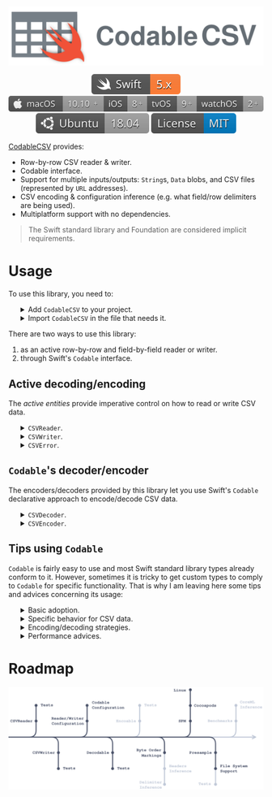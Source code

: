 <p align="center">
    <img src="docs/Assets/CodableCSV.svg" alt="Codable CSV"/>
</p>

<p align="center">
    <a href="https://swift.org/about/#swiftorg-and-open-source"><img src="docs/Assets/Badges/Swift.svg" alt="Swift 5.x"></a>
    <a href="https://www.apple.com/macos"><img src="docs/Assets/Badges/Apple.svg" alt="macOS 10.10+ - iOS 8+ - tvOS 9+ - watchOS 2+"></a>
    <a href="https://ubuntu.com"><img src="docs/Assets/Badges/Ubuntu.svg" alt="Ubuntu 18.04"></a>
    <a href="http://doge.mit-license.org"><img src="docs/Assets/Badges/License.svg" alt="MIT License"></a>
</p>

[CodableCSV](https://github.com/dehesa/CodableCSV) provides:

-   Row-by-row CSV reader & writer.
-   Codable interface.
-   Support for multiple inputs/outputs: `String`s, `Data` blobs, and CSV files (represented by `URL` addresses).
-   CSV encoding & configuration inference (e.g. what field/row delimiters are being used).
-   Multiplatform support with no dependencies.

> The Swift standard library and Foundation are considered implicit requirements.

# Usage

To use this library, you need to:

<ul>
<details><summary>Add <code>CodableCSV</code> to your project.</summary><p>

You can choose to add the library through SPM or Cocoapods:

-   [SPM](https://github.com/apple/swift-package-manager/tree/master/Documentation) (Swift Package Manager).

    ```swift
    // swift-tools-version:5.1
    import PackageDescription

    let package = Package(
        /* Your package name, supported platforms, and generated products go here */
        dependencies: [
            .package(url: "https://github.com/dehesa/CodableCSV.git", .upToNextMinor(from: "0.5.2"))
        ],
        targets: [
            .target(name: /* Your target name here */, dependencies: ["CodableCSV"])
        ]
    )
    ```

-   [Cocoapods](https://cocoapods.org).

    ```
    pod 'CodableCSV', '~> 0.5.2'
    ```

</p></details>

<details><summary>Import <code>CodableCSV</code> in the file that needs it.</summary><p>

```swift
import CodableCSV
```

</p></details>
</ul>

There are two ways to use this library:

1. as an active row-by-row and field-by-field reader or writer.
2. through Swift's `Codable` interface.

## Active decoding/encoding

The _active entities_ provide imperative control on how to read or write CSV data.

<ul>
<details><summary><code>CSVReader</code>.</summary><p>

A `CSVReadder` parses CSV data from a given input (`String`, or `Data`, or file) and returns CSV rows as a `String`s array. `CSVReader` can be used at a _high-level_, in which case it parses an input completely; or at a _low-level_, in which each row is decoded when requested.

-   Complete input parsing.

    ```swift
    let data: Data = ...
    let result = try CSVReader.parse(input: data)

    // `result` lets you access the CSV headers, all CSV rows, or access a specific row/record. For example:
    let headers = result.headers  // [String]
    let content = result.rows     // [[String]]
    let fieldA = result[row: 2, field: "Age"]  // String? (crash if the row index are out of bounds)
    let fieldB = result[row: 3, field: 2]      // String  (crash if the row or field index are out of bounds)
    ```

-   Row-by-row parsing.

    ```swift
    let string = """
        numA,numB,numC
        1,2,3
        4,5,6
        """
    let reader = try CSVReader(input: string) { $0.headerStrategy = .firstLine }

    let headers = reader.headers      // ["numA", "numB", "numC"]
    let rowA = try reader.parseRow()  // ["1", "2", "3"]
    let rowB = try reader.parseRow()  // ["4", "5", "6"]
    ```

    Alternatively you can use the `parseRecord()` function which also returns the next CSV row, but it wraps the result in a convenience structure. This structure lets you access each field with the header name (as long as the `headerStrategy` is marked with `.firstLine`).

    ```swift
    let reader = try CSVReader(input: string) { $0.headerStrategy = .firstLine }

    let headers = reader.headers      // ["numA", "numB", "numC"]

    let recordA = try reader.parseRecord()
    let rowA = recordA.row            // ["1", "2", "3"]
    let firstField = recordA[0]       // "1"
    let secondField = recordA["numB"] // "2"

    let recordB = try reader.parseRecord()
    ```

-   `Sequence` syntax parsing.

    ```swift
    let reader = try CSVReader(input: URL(...), configuration: ...)
    for row in reader {
        // Do something with the row: [String]
    }
    ```

    Please note the `Sequence` syntax (i.e. `IteratorProtocol`) doesn't throw errors; therefore if the CSV data is invalid, the previous code will crash. If you don't control the CSV data origin, use `parseRow()` instead.

### Reader configuration

`CSVReader` accepts the following configuration properties:

-   `encoding` (default: `nil`) specify the CSV file encoding.

    This `String.Encoding` value specify how each underlying byte is represented (e.g. `.utf8`, `.utf32littleEndian`, etc.). If it is `nil`, the library will try to figure out the file encoding through the file's [Byte Order Marker](https://en.wikipedia.org/wiki/Byte_order_mark). If the file doesn't contain a BOM, `.utf8` is presumed.

-   `delimiters` (default: `(field: ",", row: "\n")`) specify the field and row delimiters.

    CSV fields are separated within a row with _field delimiters_ (commonly a "comma"). CSV rows are separated through _row delimiters_ (commonly a "line feed"). You can specify any unicode scalar, `String` value, or `nil` for unknown delimiters.

-   `escapingStrategy` (default: `.doubleQuote`) specify the Unicode scalar used to escape fields.

    CSV fields can be escaped in case they contain priviledge characters, such as field/row delimiters. Commonly the escaping character is a double quote (i.e. `"`), by setting this configuration value you can change it (e.g. a single quote), or disable the escaping functionality.

-   `headerStrategy` (default: `.none`) indicates whether the CSV data has a header row or not.

    CSV files may contain an optional header row at the very beginning. This configuration value lets you specify whether the file has a header row or not, or whether you want the library to figure it out.

-   `trimStrategy` (default: empty set) trims the given characters at the beginning and end of each parsed field.

    The trim characters are applied for the escaped and unescaped fields. The set cannot include any of the delimiter characters or the escaping scalar. If so, an error will be thrown during initialization.

-   `presample` (default: `false`) indicates whether the CSV data should be completely loaded into memory before parsing begins.

    Loading all data into memory may provide faster iteration for small to medium size files, since you get rid of the overhead of managing an `InputStream`.

The configuration values are set during initialization and can be passed to the `CSVReader` instance through a structure or with a convenience closure syntax:

```swift
let reader = CSVReader(input: ...) {
    $0.encoding = .utf8
    $0.delimiters.row = "\r\n"
    $0.headerStrategy = .firstLine
    $0.trimStrategy = .whitespaces
}
```

</p></details>

<details><summary><code>CSVWriter</code>.</summary><p>

A `CSVWriter` encodes CSV information into a specified target (i.e. a `String`, or `Data`, or a file). It can be used at a _high-level_, by encoding completely a prepared set of information; or at a _low-level_, in which case rows or fields can be writen individually.

-   Complete CSV rows encoding.

    ```swift
    let input = [
        ["numA", "numB", "name"        ],
        ["1"   , "2"   , "Marcos"      ],
        ["4"   , "5"   , "Marine-Anaïs"]
    ]
    let data   = try CSVWriter.encode(rows: input)
    let string = try CSVWriter.encode(rows: input, into: String.self)
    try CSVWriter.encode(rows: input, into: URL("~/Desktop/Test.csv")!, append: false)
    ```

-   Row-by-row encoding.

    ```swift
    let writer = try CSVWriter(fileURL: URL("~/Desktop/Test.csv")!, append: false)
    for row in input {
        try writer.write(row: row)
    }
    try writer.endFile()
    ```

    Alternatively, you may write directly to a buffer in memory and access its `Data` representation.

    ```swift
    let writer = try CSVWriter { $0.headers = input[0] }
    for row in input.dropFirst() {
        try writer.write(row: row)
    }
    try writer.endFile()
    let result = try writer.data()
    ```

-   Field-by-field encoding.

    ```swift
    let writer = try CSVWriter(fileURL: URL("~/Desktop/Test.csv")!, append: false)
    try writer.write(row: input[0])

    input[1].forEach {
        try writer.write(field: field)
    }
    try writer.endRow()

    try writer.write(fields: input[2])
    try writer.endRow()

    try writer.endFile()
    ```

    `CSVWriter` has a wealth of low-level imperative APIs, that let you write one field, several fields at a time, end a row, write an empty row, etc.

    > Please notice that a CSV requires all rows to have the same amount of fields.

    `CSVWriter` enforces this by throwing an error when you try to write more the expected amount of fields, or filling a row with empty fields when you call `endRow()` but not all fields has been written.

### Writer configuration

`CSVWriter` accepts the following configuration properties:

-   `delimiters` (default: `(field: ",", row: "\n")`) specify the field and row delimiters.

    CSV fields are separated within a row with _field delimiters_ (commonly a "comma"). CSV rows are separated through _row delimiters_ (commonly a "line feed"). You can specify any unicode scalar, `String` value, or `nil` for unknown delimiters.

-   `escapingStrategy` (default: `.doubleQuote`) specify the Unicode scalar used to escape fields.

    CSV fields can be escaped in case they contain priviledge characters, such as field/row delimiters. Commonly the escaping character is a double quote (i.e. `"`), by setting this configuration value you can change it (e.g. a single quote), or disable the escaping functionality.

-   `headers` (default: `[]`) indicates whether the CSV data has a header row or not.

    CSV files may contain an optional header row at the very beginning. If this configuration value is empty, no header row is writen.

-   `encoding` (default: `nil`) specify the CSV file encoding.

    This `String.Encoding` value specify how each underlying byte is represented (e.g. `.utf8`, `.utf32littleEndian`, etc.). If it is `nil`, the library will try to figure out the file encoding through the file's [Byte Order Marker](https://en.wikipedia.org/wiki/Byte_order_mark). If the file doesn't contain a BOM, `.utf8` is presumed.

-   `bomStrategy` (default: `.convention`) indicates whether a Byte Order Marker will be included at the beginning of the CSV representation.

    The OS convention is that BOMs are never writen, except when `.utf16`, `.utf32`, or `.unicode` string encodings are specified. You could however indicate that you always want the BOM writen (`.always`) or that is never writen (`.never`).

The configuration values are set during initialization and can be passed to the `CSWriter` instance through a structure or with a convenience closure syntax:

```swift
let writer = CSWriter(fileURL: ...) {
    $0.delimiters.row = "\r\n"
    $0.headers = ["Name", "Age", "Pet"]
    $0.encoding = .utf8
    $0.bomStrategy = .never
}
```

</p></details>

<details><summary><code>CSVError</code>.</summary><p>

Many of `CodableCSV`'s imperative functions may throw errors due to invalid configuration values, invalid CSV input, file stream failures, etc. All these throwing operations exclusively throw `CSVError`s that can be easily caught with `do`-`catch` clause.

```swift
do {
    let writer = try CSVWriter()
    for row in customData {
        try writer.write(row: row)
    }
} catch let error {
    print(error)
}
```

`CSVError` adopts [Swift Evolution's SE-112](https://github.com/apple/swift-evolution/blob/master/proposals/0112-nserror-bridging.md) protocols (`LocalizedError` and `CustomNSError`) and `CustomDebugStringConvertible`. The error's properties provide rich commentary explaining what went wrong and indicate how to fix the problem.

-   `type`: The error group category.
-   `failureReason`: Explanation on what went wrong.
-   `helpAnchor`: Advice on how to solve the problem.
-   `errorUserInfo`: Arguments associated with the operation that threw the error.
-   `underlyingError`: Optional underlying error, which provoked the operation to fail (most of the time is `nil`).
-   `localizedDescription`: Returns a human readable string with all the information contained in the error.

You can get all the information by simply printing the error or calling the `localizedDescription` property on a properly casted `CSVError<CSVReader>` or `CSVError<CSVWriter>`.

</p></details>
</ul>

## `Codable`'s decoder/encoder

The encoders/decoders provided by this library let you use Swift's `Codable` declarative approach to encode/decode CSV data.

<ul>
<details><summary><code>CSVDecoder</code>.</summary><p>

`CSVDecoder` transforms CSV data into a Swift type conforming to `Decodable`. The decoding process is very simple and it only requires creating a decoding instance and call its `decode` function passing the `Decodable` type and the input data.

```swift
let decoder = CSVDecoder()
let result = try decoder.decode(CustomType.self, from: data)
```

### Decoder configuration

The decoding process can be tweaked by specifying configuration values at initialization time. `CSVDecoder` accepts the [same configuration values as `CSVReader`](#Reader-configuration) plus the following ones:

-   `floatStrategy` (default: `.throw`) defines how to deal with non-conforming floating-point numbers (such as `NaN`, or `+Infinity`).

-   `decimalStrategy` (default: `.locale(nil)`) indicates how decimal numbers are decoded (from `String` to `Decimal` value).

-   `dataStrategy` (default: `.deferredToDate`) specify the strategy to use when decoding dates.

-   `dataStrategy` (default: `.base64`) specify the strategy to use when decoding data blobs.

-   `bufferingStrategy` (default: `.keepAll`) tells the decoder how to cache CSV rows.

    Caching rows allow random access through `KeyedDecodingContainer`s. For more information check the `DecodingBuffer` strategy definition.

The configuration values can be set during `CSVDecoder` initialization or at any point before the `decode` function is called.

```swift
let decoder = CSVDecoder {
    $0.encoding = .utf8
    $0.delimiters.field = "\t"
    $0.headerStrategy = .firstLine
    $0.bufferingStrategy = .keepAll
}

decoder.decimalStratey = .custom {
    let value = try Float(from: $0)
    return Decimal(value)
}
```

</p></details>

<details><summary><code>CSVEncoder</code>.</summary><p>

#warning("TODO:")

</p></details>
</ul>

## Tips using `Codable`

`Codable` is fairly easy to use and most Swift standard library types already conform to it. However, sometimes it is tricky to get custom types to comply to `Codable` for specific functionality. That is why I am leaving here some tips and advices concerning its usage:

<ul>
<details><summary>Basic adoption.</summary><p>

`Codable` is just a type alias for `Decodable` and `Encodable`. When a custom type conforms to `Codable`, the type is stating that it has the ability to decode itself from and encode itself to a external representation. Which representation depends on the decoder or encoder chosen. Foundation provides support for [JSON and Property Lists](https://developer.apple.com/documentation/foundation/archives_and_serialization), but the community provide many other formats, such as: [YAML](https://github.com/jpsim/Yams), [XML](https://github.com/MaxDesiatov/XMLCoder), [BSON](https://github.com/OpenKitten/BSON), and CSV (through this library).

Lets see a regular CSV encoding/decoding usage through `Codable`'s interface. Let's suppose we have a list of students formatted in a CSV file:

```swift
let data = """
name,age,hasPet
John,22,true
Marine,23,false
Alta,24,true
"""
```

In Swift, a _student_ has the following structure:

```swift
struct Student: Codable {
    var name: String
    var age: Int
    var hasPet: Bool
}
```

To decode the CSV data, we just need to create a decoder and call `decode` on it passing the given data.

```swift
let decoder = CSVDecoder { $0.headerStrategy = .firstLine }
let students = try decoder.decode([Student], from: data)
```

The inverse process (from Swift to CSV) is very similar (and simple).

```swift
let encoder = CSVEncoder { $0.headerStraty = .firstLine }
let newData = try encoder.encode(students)
```

</p></details>

<details><summary>Specific behavior for CSV data.</summary><p>

When encoding/decoding CSV data, it is important to keep several points in mind:

</p>
<ul>
<details><summary>Default behavior requires a CSV with a headers row.</summary><p>

The default behavior (i.e. not including `init(from:)` and `encode(to:)`) rely on the existance of the synthesized `CodingKey`s whose `stringValue`s are the property names. For these properties to match any CSV field, the CSV data must contain a _headers row_ at the very beginning. If your CSV doesn't contain a _headers row_, you can specify coding keys with integer values representing the field index.

```swift
struct Student: Codable {
    var name: String
    var age: Int
    var hasPet: Bool

    private CodingKeys: Int, CodingKey {
        case name = 0
        case age = 1
        case hasPet = 2
    }
}
```

> Using integer coding keys has the added benefit of better encoder/decoder performance. By explicitly indicating the field index, you let the decoder skip the functionality of matching coding keys string values to headers.

</p></details>
<details><summary>A CSV is a long list of records/rows.</summary><p>

CSV formatted data is commonly used with flat hierarchies (e.g. a list of students, a list of car models, etc.). Nested structures, such as the ones found in JSON files, are not supported by default in CSV implementations (e.g. a list of users, where each user has a list of services she uses, and each service has a list of the user's configuration values).

You can support complex structures in CSV, but you would have to flatten the hierarchy in a single model or build a custom encoding/decoding process. This process would make sure there is always a maximum of two keyed/unkeyed containers.

As an example, we can create a nested structure for a school with students who own pets.

```swift
struct School: Codable {
    let students: [Student]
}

struct Student: Codable {
    var name: String
    var age: Int
    var pet: Pet
}

struct Pet: Codable {
    var nickname: String
    var gender: Gender

    enum Gender: Codable {
        case male, female
    }
}
```

By default the previous example wouldn't work. If you want to keep the nested structure, you need to overwrite the custom `init(from:)` implementation (to support `Decodable`).

```swift
extension School {
    init(from decoder: Decoder) throws {
        var container = try decoder.unkeyedContainer()
        while !container.isAtEnd {
            self.student.append(try container.decode(Student.self))
        }
    }
}

extension Student {
    init(from decoder: Decoder) throws {
        var container = try decoder.container(keyedBy: CustomKeys.self)
        self.name = try container.decode(String.self, forKey: .name)
        self.age = try container.decode(Int.self, forKey: .age)
        self.pet = try decoder.singleValueContainer.decode(Pet.self)
    }
}

extension Pet {
    init(from decoder: Decoder) throws {
        var container = try decoder.container(keyedBy: CustomKeys.self)
        self.nickname = try container.decode(String.self, forKey: .nickname)
        self.gender = try container.decode(Gender.self, forKey: .gender)
    }
}

extension Pet.Gender {
    init(from decoder: Decoder) throws {
        var container = try decoder.singleValueContainer()
        self = try container.decode(Int.self) == 1 ? .male : .female
    }
}

private CustomKeys: Int, CodingKey {
    case name = 0
    case age = 1
    case nickname = 2
    case gender = 3
}
```

You could have avoided building the initializers overhead by defining a flat structure such as:

```swift
struct Student: Codable {
    var name: String
    var age: Int
    var nickname: String
    var gender: Gender

    enum Gender: Int, Codable {
        case male = 1
        case female = 2
    }
}
```

</p></details>
</ul>

</details>

<details><summary>Encoding/decoding strategies.</summary><p>

#warning("TODO:")

</p></details>

<details><summary>Performance advices.</summary><p>

#warning("TODO:")

</p></details>
</ul>

# Roadmap

<p align="center">
<img src="docs/Assets/Roadmap.svg" alt="Roadmap"/>
</p>

